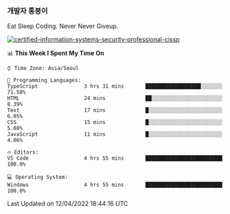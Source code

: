 ### 개발자 통붕이
Eat Sleep Coding.
Never Never Giveup.

[![certified-information-systems-security-professional-cissp](https://user-images.githubusercontent.com/44606727/157613689-acd84ec6-5f8f-4e79-89d9-a8d51f033634.png)](https://www.credly.com/badges/f394a010-85a0-450b-9136-8043af01d71c/public_url)

<!--START_SECTION:waka-->
📊 **This Week I Spent My Time On** 

```text
⌚︎ Time Zone: Asia/Seoul

💬 Programming Languages: 
TypeScript               3 hrs 31 mins       ██████████████████░░░░░░░   71.58% 
HTML                     24 mins             ██░░░░░░░░░░░░░░░░░░░░░░░   8.39% 
Text                     17 mins             █░░░░░░░░░░░░░░░░░░░░░░░░   6.05% 
CSS                      15 mins             █░░░░░░░░░░░░░░░░░░░░░░░░   5.08% 
JavaScript               11 mins             █░░░░░░░░░░░░░░░░░░░░░░░░   4.06%

🔥 Editors: 
VS Code                  4 hrs 55 mins       █████████████████████████   100.0%

💻 Operating System: 
Windows                  4 hrs 55 mins       █████████████████████████   100.0%

```


 Last Updated on 12/04/2022 18:44:16 UTC
<!--END_SECTION:waka-->
